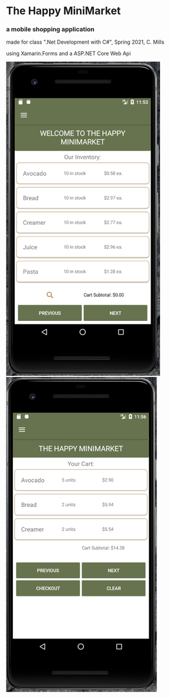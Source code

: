 # The Happy MiniMarket
### a mobile shopping application

made for class ".Net Development with C#", Spring 2021, C. Mills

using Xamarin.Forms and a ASP.NET Core Web Api

![Inventory Page](inventorypage.PNG) ![Shopping Cart Page](cart.PNG)
